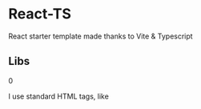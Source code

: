 # React-TS

React starter template made thanks to Vite & Typescript

## Libs

0

I use standard HTML tags, like

<!--- # TODO -->